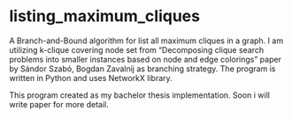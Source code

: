 # listing_maximum_cliques
A Branch-and-Bound algorithm for list all maximum cliques in a graph. I am utilizing k-clique covering node set from “Decomposing clique search problems into smaller instances based on node and edge colorings” paper by Sándor Szabó, Bogdan Zavalnij as branching strategy. The program is written in Python and uses NetworkX library.

This program created as my bachelor thesis implementation. Soon i will write paper for more detail.